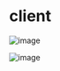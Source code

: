 # client
![image](https://github.com/nisha-laur/client/assets/104618576/6e0b4ebc-4619-45a8-81a7-eb9d1663b58c)

![image](https://github.com/nisha-laur/client/assets/104618576/b73d6a01-0eec-4757-ab35-97d6c291061d)
